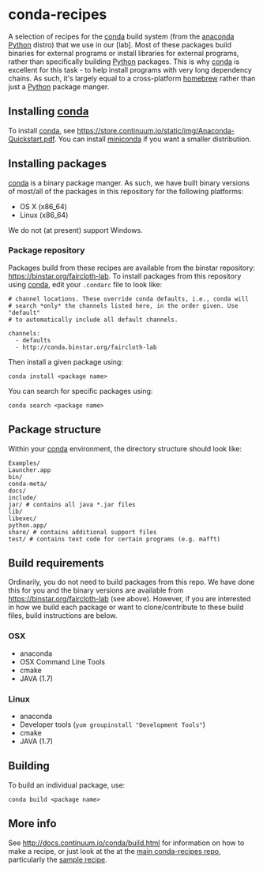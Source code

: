 # conda-recipes

A selection of recipes for the [conda][1] build system (from the [anaconda][2]
[Python][3] distro) that we use in our [lab].  Most of these packages build 
binaries for external programs or install libraries for external programs, 
rather than specifically building [Python][3] packages.  This is why [conda][1]
is excellent for this task - to help install programs with very long 
dependency chains.  As such, it's largely equal to a cross-platform
[homebrew][4] rather than just a [Python][3] package manger.

## Installing [conda][1]

To install [conda][1], see 
https://store.continuum.io/static/img/Anaconda-Quickstart.pdf. You can install [miniconda][6] if you want a smaller distribution.


## Installing packages

[conda][1] is a binary package manger.  As such, we have built binary versions 
of most/all of the packages in this repository for the following platforms:

* OS X (x86_64)
* Linux (x86_64)

We do not (at present) support Windows.

### Package repository

Packages build from these recipes are available from the binstar repository: 
https://binstar.org/faircloth-lab. To install packages from this repository 
using [conda][1], edit your `.condarc` file to look like:

    # channel locations. These override conda defaults, i.e., conda will
    # search *only* the channels listed here, in the order given. Use "default"
    # to automatically include all default channels.

    channels:
      - defaults
      - http://conda.binstar.org/faircloth-lab

Then install a given package using:

    conda install <package name>

You can search for specific packages using:

    conda search <package name>

## Package structure

Within your [conda][1] environment, the directory structure should look like:

    Examples/
    Launcher.app
    bin/
    conda-meta/
    docs/
    include/
    jar/ # contains all java *.jar files
    lib/
    libexec/
    python.app/
    share/ # contains additional support files
    test/ # contains text code for certain programs (e.g. mafft)

## Build requirements

Ordinarily, you do not need to build packages from this repo.  We have done
this for you and the binary versions are available from 
https://binstar.org/faircloth-lab (see above).  However, if you are interested
in how we build each package or want to clone/contribute to these build files,
build instructions are below.

### OSX

* anaconda
* OSX Command Line Tools
* cmake
* JAVA (1.7)

### Linux

* anaconda
* Developer tools (`yum groupinstall "Development Tools"`)
* cmake
* JAVA (1.7)

## Building

To build an individual package, use:

    conda build <package name>

## More info

See http://docs.continuum.io/conda/build.html for information on how to make a 
recipe, or just look at the at the [main conda-recipes repo][2], particularly the [sample recipe](https://github.com/ContinuumIO/conda-recipes/tree/master/sample).

[1]: https://github.com/continuumio/conda
[2]: https://github.com/continuumio/anaconda
[3]: http://www.python.org
[4]: http://faircloth-lab.org
[5]: https://github.com/ContinuumIO/conda-recipes
[6]: http://repo.continuum.io/miniconda/
